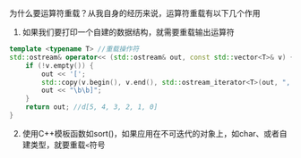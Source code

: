 为什么要运算符重载？从我自身的经历来说，运算符重载有以下几个作用

1. 如果我们要打印一个自建的数据结构，就需要重载输出运算符

~~~C++
template <typename T> //重载操作符
std::ostream& operator<< (std::ostream& out, const std::vector<T>& v) {
    if (!v.empty()) {
        out << '[';
        std::copy(v.begin(), v.end(), std::ostream_iterator<T>(out, ", "));
        out << "\b\b]";
    }
    return out; //d[5, 4, 3, 2, 1, 0]
}
~~~

2. 使用C++模板函数如sort()，如果应用在不可迭代的对象上，如char、或者自建类型，就要重载`<`符号

